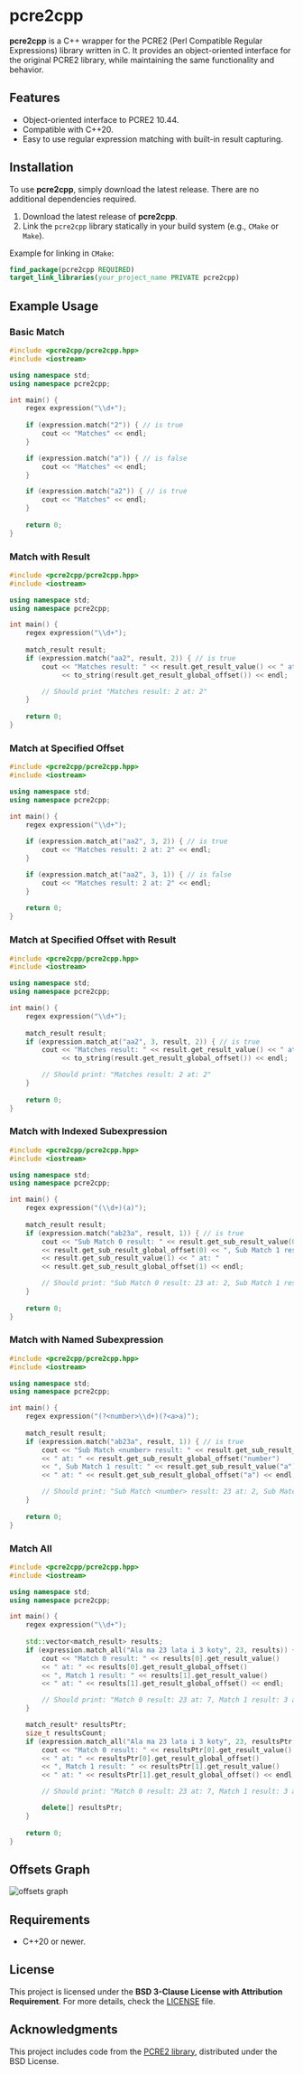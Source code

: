 # pcre2cpp

**pcre2cpp** is a C++ wrapper for the PCRE2 (Perl Compatible Regular Expressions) library written in C. It provides an object-oriented interface for the original PCRE2 library, while maintaining the same functionality and behavior.

## Features

- Object-oriented interface to PCRE2 10.44.
- Compatible with C++20.
- Easy to use regular expression matching with built-in result capturing.

## Installation

To use **pcre2cpp**, simply download the latest release. There are no additional dependencies required.

1. Download the latest release of **pcre2cpp**.
2. Link the `pcre2cpp` library statically in your build system (e.g., `CMake` or `Make`).

Example for linking in `CMake`:
```cmake
find_package(pcre2cpp REQUIRED)
target_link_libraries(your_project_name PRIVATE pcre2cpp)
```

## Example Usage

### Basic Match

```cpp
#include <pcre2cpp/pcre2cpp.hpp>
#include <iostream>

using namespace std;
using namespace pcre2cpp;

int main() {
    regex expression("\\d+");
    
    if (expression.match("2")) { // is true
        cout << "Matches" << endl;
    }

    if (expression.match("a")) { // is false
        cout << "Matches" << endl;
    }

    if (expression.match("a2")) { // is true
        cout << "Matches" << endl;
    }
    
    return 0;
}
```

### Match with Result

```cpp
#include <pcre2cpp/pcre2cpp.hpp>
#include <iostream>

using namespace std;
using namespace pcre2cpp;

int main() {
    regex expression("\\d+");
    
    match_result result;
    if (expression.match("aa2", result, 2)) { // is true
        cout << "Matches result: " << result.get_result_value() << " at: " 
             << to_string(result.get_result_global_offset()) << endl;

        // Should print "Matches result: 2 at: 2"
    }
    
    return 0;
}
```

### Match at Specified Offset

```cpp
#include <pcre2cpp/pcre2cpp.hpp>
#include <iostream>

using namespace std;
using namespace pcre2cpp;

int main() {
    regex expression("\\d+");
    
    if (expression.match_at("aa2", 3, 2)) { // is true
        cout << "Matches result: 2 at: 2" << endl;
    }

    if (expression.match_at("aa2", 3, 1)) { // is false
        cout << "Matches result: 2 at: 2" << endl;
    }
    
    return 0;
}
```

### Match at Specified Offset with Result

```cpp
#include <pcre2cpp/pcre2cpp.hpp>
#include <iostream>

using namespace std;
using namespace pcre2cpp;

int main() {
    regex expression("\\d+");
    
    match_result result;
    if (expression.match_at("aa2", 3, result, 2)) { // is true
        cout << "Matches result: " << result.get_result_value() << " at: " 
             << to_string(result.get_result_global_offset()) << endl;

        // Should print: "Matches result: 2 at: 2"
    }
    
    return 0;
}
```

### Match with Indexed Subexpression

```cpp
#include <pcre2cpp/pcre2cpp.hpp>
#include <iostream>

using namespace std;
using namespace pcre2cpp;

int main() {
    regex expression("(\\d+)(a)");
    
    match_result result;
    if (expression.match("ab23a", result, 1)) { // is true
        cout << "Sub Match 0 result: " << result.get_sub_result_value(0) << " at: "
        << result.get_sub_result_global_offset(0) << ", Sub Match 1 result: "
        << result.get_sub_result_value(1) << " at: " 
        << result.get_sub_result_global_offset(1) << endl;

        // Should print: "Sub Match 0 result: 23 at: 2, Sub Match 1 result: a at: 4"
    }
    
    return 0;
}
```

### Match with Named Subexpression

```cpp
#include <pcre2cpp/pcre2cpp.hpp>
#include <iostream>

using namespace std;
using namespace pcre2cpp;

int main() {
    regex expression("(?<number>\\d+)(?<a>a)");
    
    match_result result;
    if (expression.match("ab23a", result, 1)) { // is true
        cout << "Sub Match <number> result: " << result.get_sub_result_value("number")
        << " at: " << result.get_sub_result_global_offset("number") 
        << ", Sub Match 1 result: " << result.get_sub_result_value("a") 
        << " at: " << result.get_sub_result_global_offset("a") << endl;

        // Should print: "Sub Match <number> result: 23 at: 2, Sub Match <a> result: a at: 4"
    }
    
    return 0;
}
```

### Match All

```cpp
#include <pcre2cpp/pcre2cpp.hpp>
#include <iostream>

using namespace std;
using namespace pcre2cpp;

int main() {
    regex expression("\\d+");
    
    std::vector<match_result> results;
    if (expression.match_all("Ala ma 23 lata i 3 koty", 23, results)) { // is true
        cout << "Match 0 result: " << results[0].get_result_value() 
        << " at: " << results[0].get_result_global_offset() 
        << ", Match 1 result: " << results[1].get_result_value() 
        << " at: " << results[1].get_result_global_offset() << endl;

        // Should print: "Match 0 result: 23 at: 7, Match 1 result: 3 at: 17"
    }

    match_result* resultsPtr;
    size_t resultsCount;
    if (expression.match_all("Ala ma 23 lata i 3 koty", 23, resultsPtr, resultsCount)) { // is true
        cout << "Match 0 result: " << resultsPtr[0].get_result_value() 
        << " at: " << resultsPtr[0].get_result_global_offset() 
        << ", Match 1 result: " << resultsPtr[1].get_result_value() 
        << " at: " << resultsPtr[1].get_result_global_offset() << endl;

        // Should print: "Match 0 result: 23 at: 7, Match 1 result: 3 at: 17"

        delete[] resultsPtr;
    }
    
    return 0;
}
```

## Offsets Graph
![offsets graph](PCRE2CPPResult.png "Title")

## Requirements

- C++20 or newer.

## License

This project is licensed under the **BSD 3-Clause License with Attribution Requirement**. For more details, check the [LICENSE](./LICENSE) file.

## Acknowledgments

This project includes code from the [PCRE2 library](https://github.com/PhilipHazel/pcre2), distributed under the BSD License.